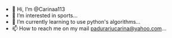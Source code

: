 - 👋 Hi, I’m @Carinaa113
- 👀 I’m interested in sports...
- 🌱 I’m currently learning to use python's algorithms...
- 📫 How to reach me on my mail padurariucarina@yahoo.com...


<!---
Carinaa113/Carinaa113 is a ✨ special ✨ repository because its `README.md` (this file) appears on your GitHub profile.
You can click the Preview link to take a look at your changes.
--->
